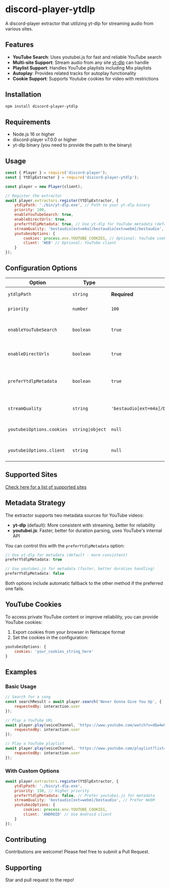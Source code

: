 # discord-player-ytdlp

A discord-player extractor that utilizing yt-dlp for streaming audio from various sites.

## Features

- **YouTube Search**: Uses youtubei.js for fast and reliable YouTube search
- **Multi-site Support**: Stream audio from any site [yt-dlp](https://github.com/yt-dlp/yt-dlp) can handle
- **Playlist Support**: Handles YouTube playlists including Mix playlists
- **Autoplay**: Provides related tracks for autoplay functionality
- **Cookie Support**: Supports Youtube cookies for video with restrictions

## Installation

```bash
npm install discord-player-ytdlp
```

## Requirements

- Node.js 16 or higher
- discord-player v7.0.0 or higher
- yt-dlp binary (you need to provide the path to the binary)

## Usage

```javascript
const { Player } = require('discord-player');
const { YtDlpExtractor } = require('discord-player-ytdlp');

const player = new Player(client);

// Register the extractor
await player.extractors.register(YtDlpExtractor, {
    ytdlpPath: './bin/yt-dlp.exe', // Path to your yt-dlp binary
    priority: 100,
    enableYouTubeSearch: true,
    enableDirectUrls: true,
    preferYtdlpMetadata: true, // Use yt-dlp for YouTube metadata (default: true)
    streamQuality: 'bestaudio[ext=m4a]/bestaudio[ext=webm]/bestaudio',
    youtubeiOptions: {
        cookies: process.env.YOUTUBE_COOKIES, // Optional: YouTube cookies
        client: 'WEB' // Optional: YouTube client
    }
});
```

## Configuration Options

| Option | Type | Default | Description |
|--------|------|---------|-------------|
| `ytdlpPath` | `string` | **Required** | Path to the yt-dlp binary |
| `priority` | `number` | `100` | Priority of this extractor |
| `enableYouTubeSearch` | `boolean` | `true` | Enable YouTube search functionality |
| `enableDirectUrls` | `boolean` | `true` | Enable direct URL extraction |
| `preferYtdlpMetadata` | `boolean` | `true` | Prefer yt-dlp for YouTube metadata over youtubei.js |
| `streamQuality` | `string` | `'bestaudio[ext=m4a]/bestaudio[ext=webm]/bestaudio'` | Stream quality format for yt-dlp |
| `youtubeiOptions.cookies` | `string\|object` | `null` | YouTube cookies for authentication |
| `youtubeiOptions.client` | `string` | `null` | YouTube client configuration |

## Supported Sites

[Check here for a list of supported sites](https://github.com/yt-dlp/yt-dlp/blob/master/supportedsites.md)

## Metadata Strategy

The extractor supports two metadata sources for YouTube videos:

- **yt-dlp** (default): More consistent with streaming, better for reliability
- **youtubei.js**: Faster, better for duration parsing, uses YouTube's internal API

You can control this with the `preferYtdlpMetadata` option:

```javascript
// Use yt-dlp for metadata (default - more consistent)
preferYtdlpMetadata: true

// Use youtubei.js for metadata (faster, better duration handling)
preferYtdlpMetadata: false
```

Both options include automatic fallback to the other method if the preferred one fails.

## YouTube Cookies

To access private YouTube content or improve reliability, you can provide YouTube cookies:

1. Export cookies from your browser in Netscape format
2. Set the cookies in the configuration:

```javascript
youtubeiOptions: {
    cookies: 'your_cookies_string_here'
}
```

## Examples

### Basic Usage

```javascript
// Search for a song
const searchResult = await player.search('Never Gonna Give You Up', {
    requestedBy: interaction.user
});

// Play a YouTube URL
await player.play(voiceChannel, 'https://www.youtube.com/watch?v=dQw4w9WgXcQ', {
    requestedBy: interaction.user
});

// Play a YouTube playlist
await player.play(voiceChannel, 'https://www.youtube.com/playlist?list=PLrAXtmRdnEQy6nuLMt9xaJGA6H_VjBf9L', {
    requestedBy: interaction.user
});
```

### With Custom Options

```javascript
await player.extractors.register(YtDlpExtractor, {
    ytdlpPath: './bin/yt-dlp.exe',
    priority: 150, // Higher priority
    preferYtdlpMetadata: false, // Prefer youtubei.js for metadata
    streamQuality: 'bestaudio[ext=webm]/bestaudio', // Prefer WebM
    youtubeiOptions: {
        cookies: process.env.YOUTUBE_COOKIES,
        client: 'ANDROID' // Use Android client
    }
});
```

## Contributing

Contributions are welcome! Please feel free to submit a Pull Request.

## Supporting

Star and pull request to the repo!
